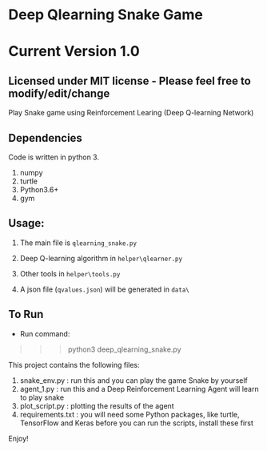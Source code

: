 # Deep Qlearning Snake Game
# Current Version 1.0
## Licensed under MIT license - Please feel free to modify/edit/change

Play Snake game using Reinforcement Learing (Deep Q-learning Network)

## Dependencies
Code is written in python 3.<br>
1. numpy
2. turtle
3. Python3.6+
4. gym

## Usage:
1. The main file is `qlearning_snake.py`

2. Deep Q-learning algorithm in `helper\qlearner.py`

3. Other tools in `helper\tools.py`

4. A json file (`qvalues.json`) will be generated in `data\`

## To Run
- Run command:
>>> python3 deep_qlearning_snake.py





This project contains the following files:
1. snake_env.py : run this and you can play the game Snake by yourself
2. agent_1.py : run this and a Deep Reinforcement Learning Agent will learn to play snake
3. plot_script.py : plotting the results of the agent
4. requirements.txt : you will need some Python packages, like turtle, TensorFlow and Keras before you can run the scripts, install these first

Enjoy!
